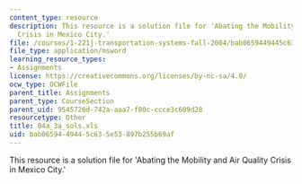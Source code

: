 ```yaml
---
content_type: resource
description: This resource is a solution file for 'Abating the Mobility and Air Quality
  Crisis in Mexico City.'
file: /courses/1-221j-transportation-systems-fall-2004/bab0659449445c635e53897b255b69af_04a_3a_sols.xls
file_type: application/msword
learning_resource_types:
- Assignments
license: https://creativecommons.org/licenses/by-nc-sa/4.0/
ocw_type: OCWFile
parent_title: Assignments
parent_type: CourseSection
parent_uid: 9545726d-742a-aaa7-f80c-ccce3c609d28
resourcetype: Other
title: 04a_3a_sols.xls
uid: bab06594-4944-5c63-5e53-897b255b69af
---
```

This resource is a solution file for 'Abating the Mobility and Air Quality Crisis in Mexico City.'